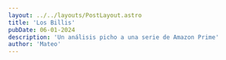 ```yaml
---
layout: ../../layouts/PostLayout.astro
title: 'Los Billis'
pubDate: 06-01-2024
description: 'Un análisis picho a una serie de Amazon Prime'
author: 'Mateo'
---
```



